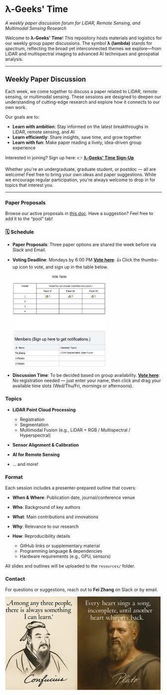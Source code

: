 # λ-Geeks' Time

*A weekly paper discussion forum for LiDAR, Remote Sensing, and Multimodal Sensing Research*

Welcome to **λ-Geeks' Time**! This repository hosts materials and logistics for our weekly group paper discussions. The symbol **λ (lambda)** stands for *spectrum*, reflecting the broad yet interconnected themes we explore—from LiDAR and multispectral imaging to advanced AI techniques and geospatial analysis.


---

## Weekly Paper Discussion

Each week, we come together to discuss a paper related to LiDAR, remote sensing, or multimodal sensing. These sessions are designed to deepen our understanding of cutting-edge research and explore how it connects to our own work.

Our goals are to:

* **Learn with ambition**: Stay informed on the latest breakthroughs in LiDAR, remote sensing, and AI
* **Learn efficiently**: Share insights, save time, and grow together
* **Learn with fun**: Make paper reading a lively, idea-driven group experience

Interested in joining? Sign up here:
👉 [**λ-Geeks' Time Sign-Up**](https://docs.google.com/document/d/1qtEVUmaqrHbyZwN6tZVJzuS0EeOU4mtVxyJrCBGTMvU/edit?tab=t.mds9qz7e29is#bookmark=id.n0rl6ms6w2tc)

Whether you're an undergraduate, graduate student, or postdoc — all are welcome!
Feel free to bring your own ideas and paper suggestions. While we encourage regular participation, you're always welcome to drop in for topics that interest you.

---

### Paper Proposals

Browse our active proposals in [this doc](https://docs.google.com/document/d/1qtEVUmaqrHbyZwN6tZVJzuS0EeOU4mtVxyJrCBGTMvU/edit?tab=t.0).
Have a suggestion? Feel free to add it to the “pool” tab!


### 🗓️ Schedule

* **Paper Proposals**: Three paper options are shared the week before via Slack and Email.

* **Voting Deadline**: Mondays by 6:00 PM
  [**Vote here**](https://docs.google.com/document/d/1qtEVUmaqrHbyZwN6tZVJzuS0EeOU4mtVxyJrCBGTMvU/edit?tab=t.mds9qz7e29is):
  👍 Click the thumbs-up icon to vote, and sign up in the table below.

  <img src="resources/Vote_sign_up.jpg" width="300" height="300">

* **Discussion Time**: To be decided based on group availability.
  [**Vote here**](https://www.when2meet.com/?30671185-vrTcK):
  No registration needed — just enter your name, then click and drag your available time slots (Wed/Thu/Fri, mornings or afternoons).



### Topics

* **LiDAR Point Cloud Processing**

  * Registration
  * Segmentation
  * Multimodal Fusion (e.g., LiDAR + RGB / Multispectral / Hyperspectral)
* **Sensor Alignment & Calibration**
* **AI for Remote Sensing**
* ... and more!



### Format

Each session includes a presenter-prepared outline that covers:

* **When & Where**: Publication date, journal/conference venue
* **Who**: Background of key authors
* **What**: Main contributions and innovations
* **Why**: Relevance to our research
* **How**: Reproducibility details

  * GitHub links or supplementary material
  * Programming language & dependencies
  * Hardware requirements (e.g., GPU, sensors)

All slides and outlines will be uploaded to the `resources/` folder.

### Contact

For questions or suggestions, reach out to **Fei Zhang** on Slack or by email.

<img src="resources/confucious_plato_maxims.png" width="500" height="300">



